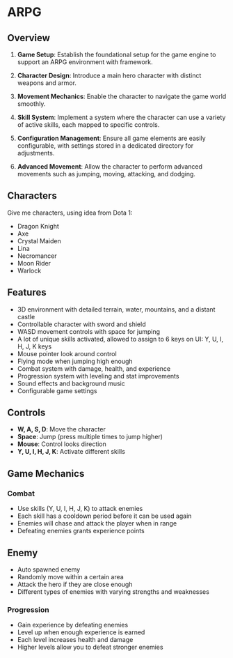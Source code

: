 # ARPG

## Overview

1. **Game Setup**: Establish the foundational setup for the game engine to support an ARPG environment with framework.

2. **Character Design**: Introduce a main hero character with distinct weapons and armor.

3. **Movement Mechanics**: Enable the character to navigate the game world smoothly.

4. **Skill System**: Implement a system where the character can use a variety of active skills, each mapped to specific controls.

5. **Configuration Management**: Ensure all game elements are easily configurable, with settings stored in a dedicated directory for adjustments.

6. **Advanced Movement**: Allow the character to perform advanced movements such as jumping, moving, attacking, and dodging.

## Characters

Give me characters, using idea from Dota 1:
- Dragon Knight
- Axe
- Crystal Maiden
- Lina
- Necromancer
- Moon Rider
- Warlock

## Features

- 3D environment with detailed terrain, water, mountains, and a distant castle
- Controllable character with sword and shield
- WASD movement controls with space for jumping
- A lot of unique skills activated, allowed to assign to 6 keys on UI: Y, U, I, H, J, K keys
- Mouse pointer look around control
- Flying mode when jumping high enough
- Combat system with damage, health, and experience
- Progression system with leveling and stat improvements
- Sound effects and background music
- Configurable game settings

## Controls

- **W, A, S, D**: Move the character
- **Space**: Jump (press multiple times to jump higher)
- **Mouse**: Control looks direction
- **Y, U, I, H, J, K**: Activate different skills

## Game Mechanics

### Combat
- Use skills (Y, U, I, H, J, K) to attack enemies
- Each skill has a cooldown period before it can be used again
- Enemies will chase and attack the player when in range
- Defeating enemies grants experience points

## Enemy

- Auto spawned enemy
- Randomly move within a certain area
- Attack the hero if they are close enough
- Different types of enemies with varying strengths and weaknesses

### Progression
- Gain experience by defeating enemies
- Level up when enough experience is earned
- Each level increases health and damage
- Higher levels allow you to defeat stronger enemies

